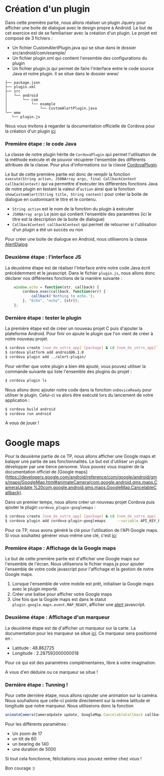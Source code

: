 # Création d'un plugin

Dans cette première partie, nous allons réaliser un plugin Jquery pour afficher une boite de dialogue avec le design propre à Android. Le but de cet exercice est de se familiariser avec la création d'un plugin.
Le projet est composé de 3 fichiers :
  - Un fichier CustomAlertPlugin.java qui se situe dans le dossier src/android/com/example/
  - Un fichier plugin.xml qui contient l'ensemble des configurations du plugin
  - Un fichier plugin.js qui permet de faire l'interface entre le code source Java et notre plugin. Il se situe dans le dossier www/
 
```terminal 
├── package.json
├── plugin.xml
├── src
│   └── android
│       └── com
│           └── example
│               └── CustomAlertPlugin.java
└── www
   └── plugin.js
```
 
Nous vous invitons à regarder la documentation officielle de Cordova pour la création d'un plugin [ici](https://cordova.apache.org/docs/fr/latest/guide/hybrid/plugins/)

### Première étape : le code Java

La classe de notre plugin hérite de `CordovaPlugin` qui permet l'utilisation de la méthode exécute et de pouvoir récupérer l'ensemble des différents attribues de la classe.
Pour plus d'informations sur la classe [CordovaPlugin](https://github.com/apache/cordova-android/blob/master/framework/src/org/apache/cordova/CordovaPlugin.java).

Le but de cette première partie est donc de remplir la fonction `execute(String action, JSONArray args, final CallbackContext callbackContext)` qui va permettre d'exécuter les différentes fonctions Java de notre plugin en testant la valeur d'```action``` ainsi que la fonction `showCustomAlert(String title, String content)` pour créer la boite de dialogue en customisant le titre et le contenu.
 - `String action` est le nom de la fonction du plugin à exécuter 
 - `JSONArray args` Le json qui contient l'ensemble des paramètres (ici le titre est la description de la boite de dialogue)
 - `CallbackContext callbackContext` qui permet de retourner si l'utilisation d'un plugin a été un succès ou non

Pour créer une boite de dialogue en Android, nous utiliserons la classe  [AlertDialog](https://developer.android.com/guide/topics/ui/dialogs.html).


### Deuxième étape : l'interface JS

La deuxième étape est de réaliser l'interface entre notre code Java écrit précédemment et le javascript. Dans le fichier `plugin.js`, nous allons donc déclarer nos différentes fonctions de la manière suivante :
```javascript
    window.echo = function(str, callback) {
        cordova.exec(callback, function(err) {
            callback('Nothing to echo.');
        }, "Echo", "echo", [str]);
    };
```

### Dernière étape : tester le plugin

La première étape est de créer un nouveau projet C puis d'ajouter la plateforme Android. Pour finir on ajoute le plugin que l'on vient de créer à notre nouveau projet.
```sh
$ cordova create [nom_de_votre_app] [package] & cd [nom_de_votre_app]`
$ cordova platform add android@6.1.0
$ cordova plugin add ../alert-plugin/
```

Pour vérifier que votre plugin a bien été ajouté, vous pouvez utiliser la commande suivante qui liste l'ensemble des plugins du projet :
```sh
$ cordova plugin ls
```

Nous allons donc ajouter notre code dans la fonction `onDeviceReady` pour utiliser le plugin. Celui-ci va alors être exécuté lors du lancement de votre application :

```sh
$ cordova build android
$ cordova run android
```

A vous de jouer !

# Google maps

Pour la deuxième partie de ce TP, nous allons afficher une Google maps et balayer une partie de ses fonctionnalités. Le but est d'utiliser un plugin développer par une tierce personne. Vous pouvez vous inspirer de la documentation officiel de [Google maps](https://developers.google.com/android/reference/com/google/android/gms/maps/GoogleMap.html#animateCamera(com.google.android.gms.maps.CameraUpdate,%20com.google.android.gms.maps.GoogleMap.CancelableCallback).

Dans un premier temps, nous allons créer un nouveau projet Cordova puis ajouter le plugin `cordova_plugin-googlemaps` :
```sh
$ cordova create [nom_de_votre_app] [package] & cd [nom_de_votre_app]
$ cordova plugin add cordova-plugin-googlemaps     --variable API_KEY_FOR_ANDROID="AIzaSyDo41Uv4sVrp7yMnydvwwqemuxy3ekNw6Y"
```

Pour ce TP, nous avons généré la clé pour l'utilisation de l'API Google maps. Si vous souhaitez générer vous-même une clé, c'est [ici](https://console.developers.google.com/flows/enableapi?apiid=maps_backend,geocoding_backend,directions_backend,distance_matrix_backend,elevation_backend,places_backend&reusekey=true&hl=Fr)

### Première étape : Affichage de la Google maps

Le but de cette première partie est d'afficher une Google maps sur l'ensemble de l'écran. Nous utiliserons le fichier maps.js pour ajouter l'ensemble de votre code javascript pour l'affichage et la gestion de notre Google maps.

1. Lorsque l'ensemble de votre mobile est prêt, initialiser la Google maps avec le plugin importé.
2. Créer une balise pour afficher votre Google maps
3. Une fois que la Gogole maps est dans le statut `plugin.google.maps.event.MAP_READY`, afficher une [alert](https://www.w3schools.com/jsref/met_win_alert.asp) javascript.

### Deuxième étape : Affichage d'un marqueur

La deuxième étape est de d'afficher un marqueur sur la carte. La documentation pour les marqueur se situe [ici](https://developers.google.com/maps/documentation/javascript/markers?hl=fr). Ce marqueur sera positionné en :
 - Latitude : 48.862725
 - Longitude : 2.287592000000018

Pour ce qui est des paramètres complémentaires, libre à votre imagination.

A vous d'en déduire ou ce marqueur se situe !

### Dernière étape : Tunning !

Pour cette dernière étape, nous allons rajouter une animation sur la caméra. Nous souhaitons que celle-ci pointe directement sur la même latitude et longitude que notre marqueur. Nous utiliserons donc la fonction
```js
animateCamera(CameraUpdate update, GoogleMap.CancelableCallback callback) 
```

Pour les différents paramètres :
 - Un zoom de 17
 - un tilt de 60
 - un bearing de 140
 - une duration de 5000

Si tout cela fonctionne, félicitations vous pouvez rentrer chez vous !


Bon courage :)

